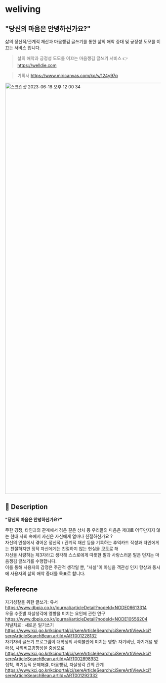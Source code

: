# weliving

## "당신의 마음은 안녕하신가요?" <br>

삶의 정신적/관계적 재산과 마음챙김 글쓰기를 통한 삶의 애착 증대 및 긍정성 도모를 이끄는 서비스 입니다.


> 삶의 애착과 긍정성 도모를 이끄는 마음챙김 글쓰기 서비스  👉 https://welldie.com

> 기획서 https://www.miricanvas.com/ko/v/124y97q

 <img width="1326" alt="스크린샷 2023-06-18 오후 12 00 34" src="https://github.com/hackathon20230505/weliving_Server/assets/76617139/8992da3e-21d6-4d80-8a19-3150da7a3b00">

## 📖 Description
<b>"당신의 마음은 안녕하신가요?"</b>

무한 경쟁, 타인과의 관계에서 겪은 깊은 상처 등 우리들의 마음은 제대로 어루만지지 않는 현대 사회 속에서 자신은 자신에게 얼마나 친절하신가요 ? <br>
자신의 인생에서 겪어온 정신적 / 관계적 재산 등을 기록하는 추억카드 작성과 타인에게는 친절하지만 정작 자신에게는 친절하지 않는 현실을 모토로 해 <br>
자신을 사랑하는 제3자라고 생각해 스스로에게 따뜻한 말과 사랑스러운 말은 던지는 마음챙김 글쓰기를 수행합니다. <br>
이를 통해 사용자의 감정은 주관적 생각일 뿐, "사실"이 아님을 객관성 인지 향상과 동시에 사용자의 삶의 애착 증대를 목표로 합니다. <br>

## Referecne

자기성찰을 위한 글쓰기: 유서 <br>
https://www.dbpia.co.kr/journal/articleDetail?nodeId=NODE06613314 <br>
우울 수준별 자살생각에 영향을 미치는 요인에 관한 연구 <br>
https://www.dbpia.co.kr/journal/articleDetail?nodeId=NODE10556204 <br>
저널치료 : 새로운 일기쓰기 <br>
https://www.kci.go.kr/kciportal/ci/sereArticleSearch/ciSereArtiView.kci?sereArticleSearchBean.artiId=ART001228132 <br>
자기자비 글쓰기 프로그램이 대학생의 사회불안에 미치는 영향: 자기비난, 자기개념 명확성, 사회비교경향성을 중심으로 <br>
https://www.kci.go.kr/kciportal/ci/sereArticleSearch/ciSereArtiView.kci?sereArticleSearchBean.artiId=ART002898932 <br>
집착, 역기능적 문제해결, 마음챙김, 자살생각 간의 관계<br>
https://www.kci.go.kr/kciportal/ci/sereArticleSearch/ciSereArtiView.kci?sereArticleSearchBean.artiId=ART001292332 <br>







